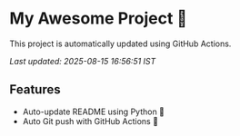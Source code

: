 # My Awesome Project 🚀

This project is automatically updated using GitHub Actions.

_Last updated: 2025-08-15 16:56:51 IST_

## Features
- Auto-update README using Python 🐍
- Auto Git push with GitHub Actions 🤖
